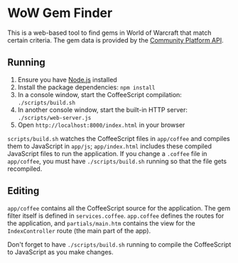 WoW Gem Finder
==============

This is a web-based tool to find gems in World of Warcraft that match certain criteria. The gem data is provided by the [Community Platform API](http://blizzard.github.com/api-wow-docs/).

Running
-------

  1. Ensure you have [Node.js](http://nodejs.org) installed
  2. Install the package dependencies: `npm install`
  3. In a console window, start the CoffeeScript compilation: `./scripts/build.sh`
  4. In another console window, start the built-in HTTP server: `./scripts/web-server.js`
  5. Open `http://localhost:8000/index.html` in your browser

`scripts/build.sh` watches the CoffeeScript files in `app/coffee` and compiles them to JavaScript in `app/js`; `app/index.html` includes these compiled JavaScript files to run the application. If you change a `.coffee` file in `app/coffee`, you must have `./scripts/build.sh` running so that the file gets recompiled.

Editing
-------

`app/coffee` contains all the CoffeeScript source for the application. The gem filter itself is defined in `services.coffee`. `app.coffee` defines the routes for the application, and `partials/main.htm` contains the view for the `IndexController` route (the main part of the app).

Don't forget to have `./scripts/build.sh` running to compile the CoffeeScript to JavaScript as you make changes.
